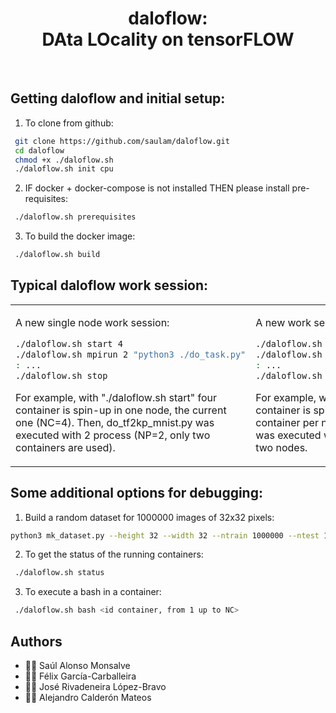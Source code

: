 <html>
 <h1 align="center">daloflow: <br>DAta LOcality on tensorFLOW</h1>
 <br>
</html>

## Getting daloflow and initial setup:
1. To clone from github:
```bash
 git clone https://github.com/saulam/daloflow.git
 cd daloflow
 chmod +x ./daloflow.sh
 ./daloflow.sh init cpu
``` 
2. IF docker + docker-compose is not installed THEN please install pre-requisites:
```bash
 ./daloflow.sh prerequisites
```
3. To build the docker image:
```bash
 ./daloflow.sh build
```
  
## Typical daloflow work session:
<html>
 <table>
  <tr>
  <td>
</html>

A new single node work session:
```bash
./daloflow.sh start 4
./daloflow.sh mpirun 2 "python3 ./do_task.py"
: ...
./daloflow.sh stop
```

For example, with "./daloflow.sh start" four container is spin-up in one node, the current one (NC=4).
Then, do_tf2kp_mnist.py was executed with 2 process (NP=2, only two containers are used).

<html>
  </td>
  <td>
</html>

A new work session using several nodes:
```bash
./daloflow.sh swarm-start 4
./daloflow.sh mpirun 2 "python3 ./do_task.py"
: ...
./daloflow.sh stop
```

For example, with "./daloflow.sh swarm-start" a container is spin-up in four nodes (NC=4, one container per node).
Then, do_tf2kp_mnist.py was executed with 2 process (NP=2) on the first two nodes.

<html>
  </td>
  </tr>
 </table>
</html>


## Some additional options for debugging:
1. Build a random dataset for 1000000 images of 32x32 pixels:
```bash
python3 mk_dataset.py --height 32 --width 32 --ntrain 1000000 --ntest 1000
```
2. To get the status of the running containers:
```bash
 ./daloflow.sh status
```
3. To execute a bash in a container:
```bash
 ./daloflow.sh bash <id container, from 1 up to NC>
```


## Authors
* :technologist: Saúl Alonso Monsalve
* :technologist: Félix García-Carballeira
* :technologist: José Rivadeneira López-Bravo 
* :technologist: Alejandro Calderón Mateos
